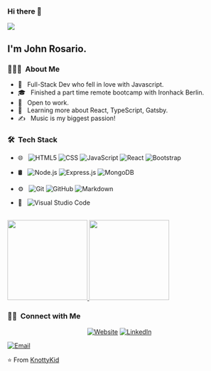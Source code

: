### Hi there 👋


<img src="https://avatars.githubusercontent.com/u/73444785?v=4">

<h2> I'm John Rosario.</h2>

<h3> 👨🏻‍💻 &nbsp;About Me </h3>

- 🤔 &nbsp; Full-Stack Dev who fell in love with Javascript.
- 🎓 &nbsp; Finished a part time remote bootcamp with Ironhack Berlin.
- 💼 &nbsp; Open to work.
- 🌱 &nbsp; Learning more about React, TypeScript, Gatsby.
- ✍️ &nbsp; Music is my biggest passion!

<h3> 🛠 &nbsp;Tech Stack</h3>


- 🌐 &nbsp;
  ![HTML5](https://img.shields.io/badge/-HTML5-333333?style=flat&logo=HTML5)
  ![CSS](https://img.shields.io/badge/-CSS-333333?style=flat&logo=CSS3&logoColor=1572B6)
  ![JavaScript](https://img.shields.io/badge/-JavaScript-333333?style=flat&logo=javascript)
  ![React](https://img.shields.io/badge/-React-333333?style=flat&logo=react)
  ![Bootstrap](https://img.shields.io/badge/-Bootstrap-333333?style=flat&logo=bootstrap&logoColor=563D7C)
  
  
- 🛢 &nbsp;
  ![Node.js](https://img.shields.io/badge/-Node.js-333333?style=flat&logo=node.js)
  ![Express.js](https://img.shields.io/badge/-Express.js-333333?style=flat&logo=express.js)
  ![MongoDB](https://img.shields.io/badge/-MongoDB-333333?style=flat&logo=mongodb)
  
- ⚙️ &nbsp;
  ![Git](https://img.shields.io/badge/-Git-333333?style=flat&logo=git)
  ![GitHub](https://img.shields.io/badge/-GitHub-333333?style=flat&logo=github)
  ![Markdown](https://img.shields.io/badge/-Markdown-333333?style=flat&logo=markdown)
- 🔧 &nbsp;
  ![Visual Studio Code](https://img.shields.io/badge/-Visual%20Studio%20Code-333333?style=flat&logo=visual-studio-code&logoColor=007ACC)
  


<br/>

<a href="https://github.com/knottykid">
  <img height="180em" src="https://github-readme-stats.vercel.app/api?username=knottykid&theme=buefy&show_icons=true" />
  <img height="180em" src="https://github-readme-stats.vercel.app/api/top-langs/?username=knottykid&theme=buefy&layout=compact" />
</a>

<br/>

<h3> 🤝🏻 &nbsp;Connect with Me </h3>

<p align="center">
<a href="https://johnrosario.me"><img alt="Website" src="https://img.shields.io/badge/Website-blue?style=flat-square&logo=google-chrome"></a>
<a href="https://www.linkedin.com/in/john-rosario-f/"><img alt="LinkedIn" src="https://img.shields.io/badge/LinkedIn-0077B5?style=for-the-badge&logo=linkedin&logoColor=white"></a>

<a href="mailto:john.rosariofrancisco@gmail.com"><img alt="Email" src="https://img.shields.io/badge/Email-john.rosariofrancisco@gmail.com-blue?style=flat-square&logo=gmail"></a>
</p>

⭐️ From [KnottyKid](https://github.com/knottykid)
<!--
**knottykid/knottykid** is a ✨ _special_ ✨ repository because its `README.md` (this file) appears on your GitHub profile.

Here are some ideas to get you started:

- 🔭 I’m currently working on ...
- 🌱 I’m currently learning ...
- 👯 I’m looking to collaborate on ...
- 🤔 I’m looking for help with ...
- 💬 Ask me about ...
- 📫 How to reach me: ...
- 😄 Pronouns: ...
- ⚡ Fun fact: ...
-->
